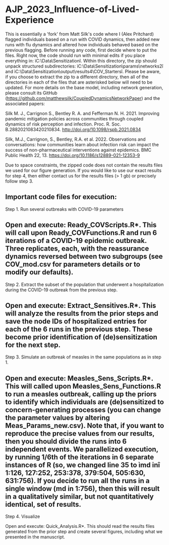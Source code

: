 # AJP_2023_Influence-of-Lived-Experience
This is essentially a 'fork' from Matt Silk's code where I (Alex Pritchard) flagged individuals based on a run with COVID dynamics, then added new runs with flu dynamics and altered how individuals behaved based on the previous flagging.
Before running any code, first decide where to put the files. Right now, the code should run with minimal edits if you place everything in: ìC:\Data\Sensitizationî. Within this directory, the zip should unpack structured subdirectories: ìC:\Data\Sensitization\params\networks2î and ìC:\Data\Sensitization\output\results4\COV_Startersî.  Please be aware, if you choose to extract the zip to a different directory, then all of the directories in each of the files that are asterisked below will need to be updated. For more details on the base model, including network generation, please consult its GitHub (https://github.com/matthewsilk/CoupledDynamicsNetworkPaper) and the associated papers:

Silk M. J., Carrignon S., Bentley R. A. and Fefferman N. H. 2021. Improving pandemic mitigation policies across communities through coupled dynamics of risk perception and infection. Proc. R. Soc. B.2882021083420210834. http://doi.org/10.1098/rspb.2021.0834

Silk, M.J., Carrignon, S., Bentley, R.A. et al. 2022. Observations and conversations: how communities learn about infection risk can impact the success of non-pharmaceutical interventions against epidemics. BMC Public Health 22, 13. https://doi.org/10.1186/s12889-021-12353-9

Due to space constraints, the zipped code does not contain the results files we used for our figure generation. If you would like to use our exact results for step 4, then either contact us for the results files (> 1 gb) or precisely follow step 3. 

Important code files for execution:
----------------
Step 1. Run several outbreaks with COVID-19 parameters

Open and execute: Ready_COVScripts.R*. This will call upon Ready_COVFunctions.R and run 6 iterations of a COVID-19 epidemic outbreak. Three replicates, each, with the reassurance dynamics reversed between two subgroups (see COV_mod.csv for parameters details or to modify our defaults).
----------------
Step 2. Extract the subset of the population that underwent a hospitalization during the COVID-19 outbreak from the previous step.

Open and execute: Extract_Sensitives.R*. This will analyze the results from the prior steps and save the node IDs of hospitalized entries for each of the 6 runs in the previous step. These become prior identification of (de)sensitization for the next step. 
----------------
Step 3. Simulate an outbreak of measles in the same populations as in step 1.

Open and execute: Measles_Sens_Scripts.R*. This will called upon Measles_Sens_Functions.R to run a measles outbreak, calling up the priors to identify which individuals are (de)sensitized to concern-generating processes (you can change the parameter values by altering Meas_Params_new.csv). Note that, if you want to reproduce the precise values from our results, then you should divide the runs into 6 independent events. We parallelized execution, by running 1/6th of the iterations in 6 separate instances of R (so, we changed line 35 to ìmd inî 1:126, 127:252, 253:378, 379:504, 505:630, 631:756). If you decide to run all the runs in a single window (md in 1:756), then this will result in a qualitatively similar, but not quantitatively identical, set of results. 
----------------
Step 4. Visualize

Open and execute: Quick_Analysis.R*. This should read the results files generated from the prior step and create several figures, including what we presented in the manuscript. 


